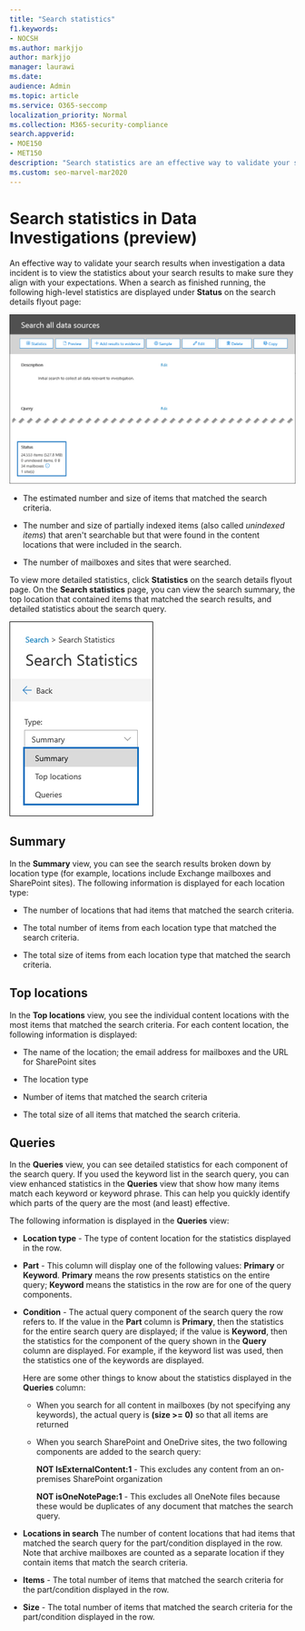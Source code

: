 ```yaml
---
title: "Search statistics"
f1.keywords:
- NOCSH
ms.author: markjjo
author: markjjo
manager: laurawi
ms.date: 
audience: Admin
ms.topic: article
ms.service: O365-seccomp
localization_priority: Normal
ms.collection: M365-security-compliance 
search.appverid: 
- MOE150
- MET150
description: "Search statistics are an effective way to validate your search results, and display under Status on the search details flyout page."
ms.custom: seo-marvel-mar2020
---
```


# Search statistics in Data Investigations (preview)

An effective way to validate your search results when investigation a data incident is to view the statistics about your search results to make sure they align with your expectations. When a search as finished running, the following high-level statistics are displayed under **Status** on the search details flyout page:

![Search statisics on search details flyout page](../media/SearchDetailsFlyout.png)

- The estimated number and size of items that matched the search criteria.

- The number and size of partially indexed items (also called *unindexed items*) that aren't searchable but that were found in the content locations that were included in the search.

- The number of mailboxes and sites that were searched.

To view more detailed statistics, click **Statistics** on the search details flyout page. On the **Search statistics** page, you can view the search summary, the top location that contained items that matched the search results, and detailed statistics about the search query.

![Search statistics dropdown list](../media/SearchStatisticsDropDownList.png)

## Summary

In the **Summary** view, you can see the search results broken down by location type (for example, locations include Exchange mailboxes and SharePoint sites). The following information is displayed for each location type:

- The number of locations that had items that matched the search criteria.

- The total number of items from each location type that matched the search criteria.

- The total size of items from each location type that matched the search criteria.

## Top locations

In the **Top locations** view, you see the individual content locations with the most items that matched the search criteria. For each content location, the following information is displayed:

- The name of the location; the email address for mailboxes and the URL for SharePoint sites

- The location type

- Number of items that matched the search criteria

- The total size of all items that matched the search criteria.

## Queries

In the **Queries** view, you can see detailed statistics for each component of the search query. If you used the keyword list in the search query, you can view enhanced statistics in the **Queries** view  that show how many items match each keyword or keyword phrase. This can help you quickly identify which parts of the query are the most (and least) effective. 

The following information is displayed in the **Queries** view:

 - **Location type** - The type of content location for the statistics displayed in the row.

- **Part** - This column will display one of the following values: **Primary** or **Keyword**. **Primary** means the row presents statistics on the entire query; **Keyword** means the statistics in the row are for one of the query components.

- **Condition** - The actual query component of the search query the row refers to. If the value in the **Part** column is **Primary**, then the statistics for the entire search query are displayed; if the value is **Keyword**, then the statistics for the component of the query shown in the **Query** column are displayed. For example, if the keyword list was used, then the statistics one of the keywords are displayed.

  Here are some other things to know about the statistics displayed in the **Queries** column:
  
  - When you search for all content in mailboxes (by not specifying any keywords), the actual query is **(size >= 0)** so that all items are returned
  
  - When you search SharePoint and OneDrive sites, the two following components are added to the search query:
    
    **NOT IsExternalContent:1** - This excludes any content from an on-premises SharePoint organization
    
    **NOT isOneNotePage:1** - This excludes all OneNote files because these would be duplicates of any document that matches the search query.

- **Locations in search** The number of content locations that had items that matched the search query for the part/condition displayed in the row. Note that archive mailboxes are counted as a separate location if they contain items that match the search criteria.

- **Items** - The total number of items that matched the search criteria for the part/condition displayed in the row.

- **Size** - The total number of items that matched the search criteria for the part/condition displayed in the row.

